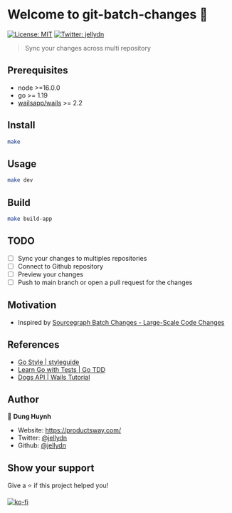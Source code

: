# Welcome to git-batch-changes 👋

[![License: MIT](https://img.shields.io/badge/License-MIT-yellow.svg)](#)
[![Twitter: jellydn](https://img.shields.io/twitter/follow/jellydn.svg?style=social)](https://twitter.com/jellydn)

> Sync your changes across multi repository

## Prerequisites

- node >=16.0.0
- go >= 1.19
- [wailsapp/wails](https://github.com/wailsapp/wails) >= 2.2

## Install

```sh
make
```

## Usage

```sh
make dev
```

## Build

```sh
make build-app
```

## TODO

- [ ] Sync your changes to multiples repositories
- [ ] Connect to Github repository
- [ ] Preview your changes
- [ ] Push to main branch or open a pull request for the changes

## Motivation

- Inspired by [Sourcegraph Batch Changes - Large-Scale Code Changes](https://about.sourcegraph.com/batch-changes)

## References

- [Go Style | styleguide](https://google.github.io/styleguide/go/)
- [Learn Go with Tests | Go TDD](https://quii.gitbook.io/learn-go-with-tests/)
- [Dogs API | Wails Tutorial](https://wails.io/docs/tutorials/dogsapi)

## Author

👤 **Dung Huynh**

- Website: https://productsway.com/
- Twitter: [@jellydn](https://twitter.com/jellydn)
- Github: [@jellydn](https://github.com/jellydn)

## Show your support

Give a ⭐️ if this project helped you!

[![ko-fi](https://ko-fi.com/img/githubbutton_sm.svg)](https://ko-fi.com/Q5Q61Q7YM)
